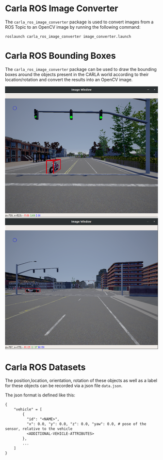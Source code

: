 # Carla ROS Image Converter



The ```carla_ros_image_converter``` package is used to convert images from a ROS Topic to an OpenCV image by running the following command:



    roslaunch carla_ros_image_converter image_converter.launch



# Carla ROS Bounding Boxes

The ```carla_ros_image_converter``` package can be used to draw the bounding boxes around the objects present in the CARLA world according to their location/rotation and convert the results into an OpenCV image.

![rviz setup](../assets/images/carla_bounding_box_01.png "box_01")
![rviz setup](../assets/images/carla_bounding_box_02.png "box_02")


# Carla ROS Datasets

The position,location, orientation, rotation of these objects as well as a label for these objects can be recorded via a json file `data.json`.

The json format is defined like this:

    { 
        "vehicle" = [
            {
              "id": "<NAME>",
              "x": 0.0, "y": 0.0, "z": 0.0, "yaw": 0.0, # pose of the sensor, relative to the vehicle
              <ADDITIONAL-VEHICLE-ATTRIBUTES>
            },
            ...
        ]
    }